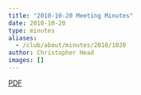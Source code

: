 ```yaml
---
title: "2010-10-20 Meeting Minutes"
date: 2010-10-20
type: minutes
aliases:
  - /club/about/minutes/2010/1020
author: Christopher Head
images: []
---
```


[PDF](/files/minutes-2010-10-20.pdf)
